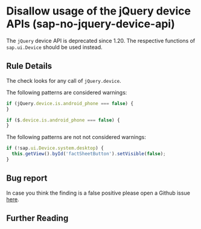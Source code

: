 # Disallow usage of the jQuery device APIs (sap-no-jquery-device-api)

The `jQuery` device API is deprecated since 1.20. The respective functions of `sap.ui.Device` should be used instead.

## Rule Details

The check looks for any call of `jQuery.device`.

The following patterns are considered warnings:

```js
if (jQuery.device.is.android_phone === false) {
}

if ($.device.is.android_phone === false) {
}
```

The following patterns are not not considered warnings:

```js
if (!sap.ui.Device.system.desktop) {
  this.getView().byId('factSheetButton').setVisible(false);
}
```

## Bug report

In case you think the finding is a false positive please open a Github issue [here](https://github.com/SAP/open-ux-tools/issues).

## Further Reading

